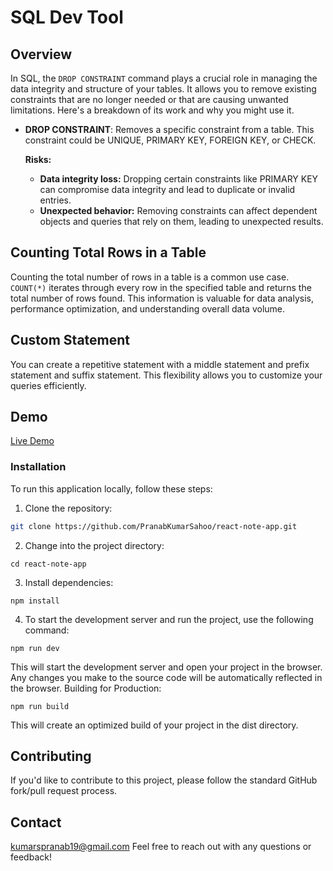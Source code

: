 # SQL Dev Tool

## Overview

In SQL, the `DROP CONSTRAINT` command plays a crucial role in managing the data integrity and structure of your tables. It allows you to remove existing constraints that are no longer needed or that are causing unwanted limitations. Here's a breakdown of its work and why you might use it.

- **DROP CONSTRAINT**: Removes a specific constraint from a table. This constraint could be UNIQUE, PRIMARY KEY, FOREIGN KEY, or CHECK.
  
  **Risks:**
  - **Data integrity loss:** Dropping certain constraints like PRIMARY KEY can compromise data integrity and lead to duplicate or invalid entries.
  - **Unexpected behavior:** Removing constraints can affect dependent objects and queries that rely on them, leading to unexpected results.

## Counting Total Rows in a Table

Counting the total number of rows in a table is a common use case. `COUNT(*)` iterates through every row in the specified table and returns the total number of rows found. This information is valuable for data analysis, performance optimization, and understanding overall data volume.

## Custom Statement

You can create a repetitive statement with a middle statement and prefix statement and suffix statement. This flexibility allows you to customize your queries efficiently.

## Demo

[Live Demo](https://sql-dev-tool.web.app/)

### Installation

To run this application locally, follow these steps:

1. Clone the repository:

```bash
git clone https://github.com/PranabKumarSahoo/react-note-app.git
```
2. Change into the project directory:
```
cd react-note-app
```
3. Install dependencies:
```
npm install
```
4. To start the development server and run the project, use the following command:
```
npm run dev
```
This will start the development server and open your project in the browser. Any changes you make to the source code will be automatically reflected in the browser.
Building for Production:
```
npm run build
```
This will create an optimized build of your project in the dist directory.

## Contributing
If you'd like to contribute to this project, please follow the standard GitHub fork/pull request process.

## Contact
kumarspranab19@gmail.com
Feel free to reach out with any questions or feedback!
